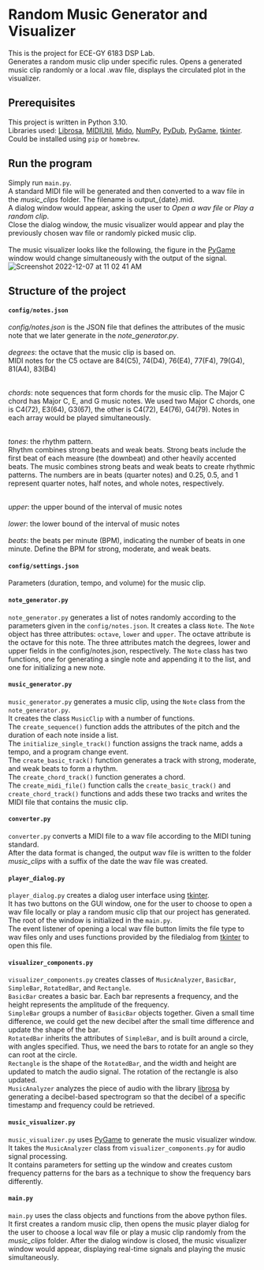 # Random Music Generator and Visualizer

This is the project for ECE-GY 6183 DSP Lab.  <br />
Generates a random music clip under specific rules.
Opens a generated music clip randomly or a local .wav file,  displays the circulated plot in the visualizer.

## Prerequisites
This project is written in Python 3.10. <br />
Libraries used: [Librosa](https://librosa.org/), [MIDIUtil](https://github.com/MarkCWirt/MIDIUtil), [Mido](https://mido.readthedocs.io/en/latest/),
[NumPy](https://numpy.org/), [PyDub](https://github.com/jiaaro/pydub), [PyGame](https://github.com/pygame/pygame),
[tkinter](https://docs.python.org/3/library/tkinter.html).
Could be installed using ```pip``` or ```homebrew```.

## Run the program
Simply run ```main.py```. <br />
A standard MIDI file will be generated and then converted to a wav file in the *music_clips* folder. The filename is output_{date}.mid. <br />
A dialog window would appear, asking the user to *Open a wav file* or *Play a random clip*.  <br />
Close the dialog window, the music visualizer would appear and play the previously chosen wav file or randomly picked music clip. <br /><br />
The music visualizer looks like the following, the figure in the [PyGame](https://github.com/pygame/pygame) window would change simultaneously with the output of the signal. <br />
![Screenshot 2022-12-07 at 11 02 41 AM](https://user-images.githubusercontent.com/77599569/208757991-df9c22b6-2bcb-4058-b81b-f05e67b66034.png)

## Structure of the project
####  ```config/notes.json```
*config/notes.json* is the JSON file that defines the attributes of the music note that we later generate in the *note_generator.py*. <br />
<br />
*degrees*: the octave that the music clip is based on.<br />MIDI notes for the C5 octave are 84(C5), 74(D4), 76(E4), 77(F4), 79(G4), 81(A4), 83(B4)
<br /><br />

*chords*: note sequences that form chords for the music clip.
The Major C chord has Major C, E, and G music notes. 
We used two Major C chords, one is C4(72), E3(64), G3(67), the other is C4(72), E4(76), G4(79). Notes in each array would be played simultaneously.
<br /><br />

*tones*: the rhythm pattern. <br/>
Rhythm combines strong beats and weak beats. 
Strong beats include the first beat of each measure (the downbeat) and other heavily accented beats. 
The music combines strong beats and weak beats to create rhythmic patterns. 
The numbers are in beats (quarter notes) and 0.25, 0.5, and 1 represent quarter notes, half notes, and whole notes, respectively.
<br /><br />

*upper*: the upper bound of the interval of music notes
<br /><br />
*lower*: the lower bound of the interval of music notes
<br /><br />
*beats*: the beats per minute (BPM), indicating the number of beats in one minute. Define the BPM for strong, moderate, and weak beats.

####  ```config/settings.json```
Parameters (duration, tempo, and volume) for the music clip.

####  ```note_generator.py```
```note_generator.py``` generates a list of notes randomly according to the parameters given in the ```config/notes.json```.
It creates a class ```Note```. The ```Note``` object has three attributes: ```octave```, ```lower``` and ```upper```. 
The octave attribute is the octave for this note. The three attributes match the degrees, lower and upper fields in the config/notes.json, respectively.
The ```Note``` class has two functions, one for generating a single note and appending it to the list, and one for initializing a new note.


####  ```music_generator.py```
```music_generator.py``` generates a music clip, using the ```Note``` class from the ```note_generator.py```. <br/>
It creates the class ```MusicClip``` with a number of functions.  <br/>
The ```create_sequence()``` function adds the attributes of the pitch and the duration of each note inside a list.  <br/>
The ```initialize_single_track()``` function assigns the track name, adds a tempo, and a program change event.  <br/>
The ```create_basic_track()``` function generates a track with strong, moderate, and weak beats to form a rhythm.  <br/>
The ```create_chord_track()``` function generates a chord. <br/>
The ```create_midi_file()``` function calls the ```create_basic_track()``` and  ```create_chord_track()``` functions and adds these two tracks 
and writes the MIDI file that contains the music clip. 



####  ```converter.py```
```converter.py``` converts a MIDI file to a wav file according to the MIDI tuning standard. <br/>
After the data format is changed, the output wav file is written to the folder *music_clips* with a suffix of the date the wav file was created. <br/>
 

####  ```player_dialog.py```
```player_dialog.py``` creates a dialog user interface using [tkinter](https://docs.python.org/3/library/tkinter.html). <br/>
It has two buttons on the GUI window, one for the user to choose to open a wav file locally or play a random music clip that our project has generated. The root of the window is initialized in the ```main.py```. <br/>
The event listener of opening a local wav file button limits the file type to wav files only and uses functions provided by the filedialog from [tkinter](https://docs.python.org/3/library/tkinter.html) to open this file. <br/>


####  ```visualizer_components.py```
```visualizer_components.py``` creates classes of ```MusicAnalyzer```, ```BasicBar```, ```SimpleBar```, ```RotatedBar```, and ```Rectangle```.
<br/>```BasicBar``` creates a basic bar. Each bar represents a frequency, and the height represents the amplitude of the frequency.
<br/>```SimpleBar``` groups a number of ```BasicBar``` objects together. Given a small time difference, we could get the new decibel after the small time difference and update the shape of the bar.
<br/>```RotatedBar``` inherits the attributes of ```SimpleBar```, and is built around a circle, with angles specified. Thus, we need the bars to rotate for an angle so they can root at the circle.
<br/>```Rectangle``` is the shape of the ```RotatedBar```, and the width and height are updated to match the audio signal. The rotation of the rectangle is also updated.
<br/>```MusicAnalyzer``` analyzes the piece of audio with the library [librosa](https://librosa.org/) by generating a decibel-based spectrogram so that the decibel of a specific timestamp and frequency could be retrieved.



####  ```music_visualizer.py```
```music_visualizer.py``` uses [PyGame](https://github.com/pygame/pygame) to generate the music visualizer window.
<br />It takes the ```MusicAnalyzer``` class from ```visualizer_components.py``` for audio signal processing. 
<br />It contains parameters for setting up the window and  creates custom frequency patterns for the bars as a technique to show the frequency bars differently. 


####  ```main.py```
```main.py``` uses the class objects and functions from the above python files. <br />
It first creates a random music clip, then opens the music player dialog for the user to choose a local wav file or play a music clip randomly from the *music_clips* folder. After the dialog window is closed, the music visualizer window would appear, displaying real-time signals and playing the music simultaneously.



